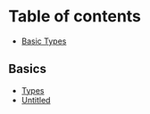 # Table of contents

* [Basic Types](README.md)

## Basics

* [Types](basics/types.md)
* [Untitled](basics/untitled-1.md)


